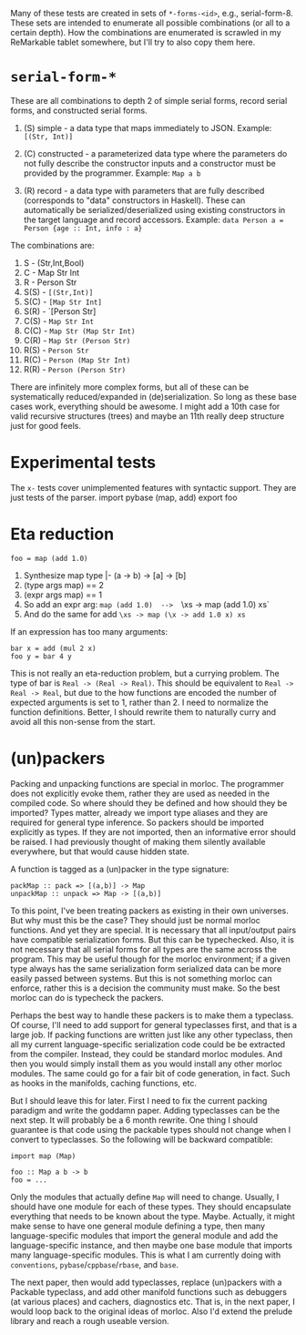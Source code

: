 Many of these tests are created in sets of `*-forms-<id>`, e.g., serial-form-8.
These sets are intended to enumerate all possible combinations (or all to a
certain depth). How the combinations are enumerated is scrawled in my
ReMarkable tablet somewhere, but I'll try to also copy them here.

# `serial-form-*`

These are all combinations to depth 2 of simple serial forms, record serial
forms, and constructed serial forms.

 1. (S) simple - a data type that maps immediately to JSON. Example: `[(Str, Int)]`

 2. (C) constructed - a parameterized data type where the parameters do not
    fully describe the constructor inputs and a constructor must be provided by
    the programmer. Example: `Map a b`

 3. (R) record - a data type with parameters that are fully described
    (corresponds to "data" constructors in Haskell). These can automatically be
    serialized/deserialized using existing constructors in the target language
    and record accessors. Example: `data Person a = Person {age :: Int, info : a}`

The combinations are:

 1.  S - (Str,Int,Bool)
 2.  C - Map Str Int
 3.  R - Person Str
 4.  S(S) - `[(Str,Int)]`
 5.  S(C) - `[Map Str Int]`
 6.  S(R) - `[Person Str]
 7.  C(S) - `Map Str Int`
 8.  C(C) - `Map Str (Map Str Int)`
 9.  C(R) - `Map Str (Person Str)`
 10. R(S) - `Person Str`
 11. R(C) - `Person (Map Str Int)` 
 12. R(R) - `Person (Person Str)`

There are infinitely more complex forms, but all of these can be systematically
reduced/expanded in (de)serialization. So long as these base cases work,
everything should be awesome. I might add a 10th case for valid recursive
structures (trees) and maybe an 11th really deep structure just for good feels.

# Experimental tests

The `x-` tests cover unimplemented features with syntactic support. They are
just tests of the parser.
import pybase (map, add)
export foo

# Eta reduction

```
foo = map (add 1.0)
```

 1. Synthesize map type |- (a -> b) -> [a] -> [b]
 2. (type args map) == 2
 3. (expr args map) == 1
 4. So add an expr arg:
       `map (add 1.0)  -->  `\xs -> map (add 1.0) xs`
 5. And do the same for add
       `\xs -> map (\x -> add 1.0 x) xs`


If an expression has too many arguments:

```
bar x = add (mul 2 x)
foo y = bar 4 y 
```

This is not really an eta-reduction problem, but a currying problem. The type of
bar is `Real -> (Real -> Real)`. This should be equivalent to `Real -> Real ->
Real`, but due to the how functions are encoded the number of expected arguments
is set to 1, rather than 2. I need to normalize the function definitions.
Better, I should rewrite them to naturally curry and avoid all this non-sense
from the start.

# (un)packers

Packing and unpacking functions are special in morloc. The programmer does not
explicitly evoke them, rather they are used as needed in the compiled code. So
where should they be defined and how should they be imported? Types matter,
already we import type aliases and they are required for general type
inference. So packers should be imported explicitly as types. If they are not
imported, then an informative error should be raised. I had previously thought
of making them silently available everywhere, but that would cause hidden state.

A function is tagged as a (un)packer in the type signature:

```
packMap :: pack => [(a,b)] -> Map
unpackMap :: unpack => Map -> [(a,b)]
```

To this point, I've been treating packers as existing in their own
universes. But why must this be the case? They should just be normal morloc
functions. And yet they are special. It is necessary that all input/output pairs
have compatible serialization forms. But this can be typechecked. Also, it is
not necessary that all serial forms for all types are the same across the
program. This may be useful though for the morloc environment; if a given type
always has the same serialization form serialized data can be more easily passed
between systems. But this is not something morloc can enforce, rather this is a
decision the community must make. So the best morloc can do is typecheck the
packers.

Perhaps the best way to handle these packers is to make them a typeclass. Of
course, I'll need to add support for general typeclasses first, and that is a
large job. If packing functions are written just like any other typeclass, then
all my current language-specific serialization code could be be extracted from
the compiler. Instead, they could be standard morloc modules. And then you would
simply install them as you would install any other morloc modules. The same
could go for a fair bit of code generation, in fact. Such as hooks in the
manifolds, caching functions, etc.

But I should leave this for later. First I need to fix the current packing
paradigm and write the goddamn paper. Adding typeclasses can be the next
step. It will probably be a 6 month rewrite. One thing I should guarantee is
that code using the packable types should not change when I convert to
typeclasses. So the following will be backward compatible:

```
import map (Map)

foo :: Map a b -> b
foo = ...
```

Only the modules that actually define `Map` will need to change. Usually, I
should have one module for each of these types. They should encapsulate
everything that needs to be known about the type. Maybe. Actually, it might make
sense to have one general module defining a type, then many language-specific
modules that import the general module and add the language-specific instance,
and then maybe one base module that imports many language-specific modules. This
is what I am currently doing with `conventions`, `pybase`/`cppbase`/`rbase`, and
`base`.

The next paper, then would add typeclasses, replace (un)packers with a Packable
typeclass, and add other manifold functions such as debuggers (at various
places) and cachers, diagnostics etc. That is, in the next paper, I would loop
back to the original ideas of morloc. Also I'd extend the prelude library and
reach a rough useable version.
